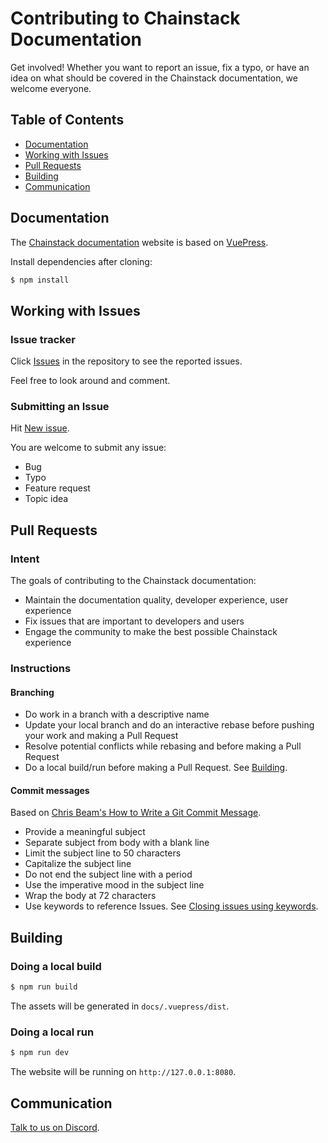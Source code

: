 # Contributing to Chainstack Documentation

Get involved! Whether you want to report an issue, fix a typo, or have an idea on what should be covered in the Chainstack documentation, we welcome everyone.

## Table of Contents

* [Documentation](#docs)
* [Working with Issues](#issues)
* [Pull Requests](#pulls)
* [Building](#build)
* [Communication](#communication)

## Documentation <a name="docs"></a>

The [Chainstack documentation](https://github.com/chainstack/docs) website is based on [VuePress](https://github.com/vuejs/vuepress).

Install dependencies after cloning:

``` sh
$ npm install
```

## Working with Issues <a name="issues"></a>

### Issue tracker

Click [Issues](https://github.com/chainstack/docs/issues) in the repository to see the reported issues.

Feel free to look around and comment.

### Submitting an Issue

Hit [New issue](https://github.com/chainstack/docs/issues/new).

You are welcome to submit any issue:

* Bug
* Typo
* Feature request
* Topic idea

## Pull Requests <a name="pulls"></a>

### Intent

The goals of contributing to the Chainstack documentation:

* Maintain the documentation quality, developer experience, user experience
* Fix issues that are important to developers and users
* Engage the community to make the best possible Chainstack experience

### Instructions

#### Branching

* Do work in a branch with a descriptive name
* Update your local branch and do an interactive rebase before pushing your work and making a Pull Request
* Resolve potential conflicts while rebasing and before making a Pull Request
* Do a local build/run before making a Pull Request. See [Building](#build).

#### Commit messages

Based on [Chris Beam's How to Write a Git Commit Message](https://chris.beams.io/posts/git-commit/).

* Provide a meaningful subject
* Separate subject from body with a blank line
* Limit the subject line to 50 characters
* Capitalize the subject line
* Do not end the subject line with a period
* Use the imperative mood in the subject line
* Wrap the body at 72 characters
* Use keywords to reference Issues. See [Closing issues using keywords](https://help.github.com/en/articles/closing-issues-using-keywords).

## Building <a name="build"></a>

### Doing a local build

``` sh
$ npm run build
```

The assets will be generated in `docs/.vuepress/dist`.

### Doing a local run

``` sh
$ npm run dev
```

The website will be running on `http://127.0.0.1:8080`.

## Communication <a name="communication"></a>

[Talk to us on Discord](https://discord.gg/Cymtg2f7pX).
